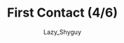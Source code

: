 ---
media: "images/rounds/round_4_2/first_contact_4.png"
media_type: image
title: First Contact (4/6)
author: Lazy_Shyguy
desc: A Nanotrasen expedition team makes first contact with the Soviet expeditionary force.
---